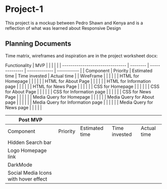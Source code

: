 # Project-1
This project is a mockup between Pedro Shawn and Kenya and is a reflection of what was learned about Responsive Design

## Planning Documents

Time matrix, wireframes and inspiration are in the project worksheet docx:


Functionality
|            MVP                   |          |                |               |             |
| -------------------------------- | -------- | -------------- | ------------- | ----------- |
| Component                        | Priority | Estimated time | Time invested | Actual time |
| WireFrame                        |          |                |               |             |
| HTML for Homepage                |          |                |               |             |
| HTML for About Page              |          |                |               |             |
| HTML for Information page        |          |                |               |             |
| HTML for News Page               |          |                |               |             |
| CSS for Homepage                 |          |                |               |             |
| CSS for About Page               |          |                |               |             |
| CSS for Information page         |          |                |               |             |
| CSS for News Page                |          |                |               |             |
| Media Query for Homepage         |          |                |               |             |
| Media Query for About page       |          |                |               |             |
| Media Query for Information page |          |                |               |             |
| Media Query for News page        |          |                |               |             |



 Post MVP            |          |                |               |             |
|---------------------|----------|----------------|---------------|-------------|
| Component           | Priority | Estimated time | Time invested | Actual time |
| Hidden Search bar   |          |                |               |             |
| Logo Homepage link  |          |                |               |             |
| DarkMode            |          |                |               |             |
| Social Media Icons with hover effect  |         |               |             |     |

